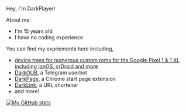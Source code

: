 Hey, I'm DarkPlayer!

About me:
- I'm 15 years old
- I have no coding experience

You can find my expriements here including,
- [device trees for numerous custom roms for the Google Pixel 1 & 1 XL including ionOS, crDroid and more](https://github.com/DarkPlayerr/android_device_google_marlin)
- [DarkOUB](https://github.com/DarkPlayerr/DarkOUB), a Telegram userbot
- [DarkPage](https://github.com/DarkPlayerr/DarkPage), a Chrome start page extension
- [DarkLink](https://github.com/DarkPlayerr/DarkLink), a URL shortener
- and more!

[![My GitHub stats](https:/github-readme-stats-g0vzafi1z.vercel.app/api?username=DarkPlayerr&show_icons=true&theme=blackred)](https://github.com/DarkPlayerr/github-readme-stats)
